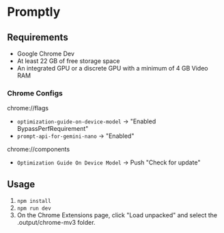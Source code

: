 # Promptly

## Requirements

* Google Chrome Dev
* At least 22 GB of free storage space
* An integrated GPU or a discrete GPU with a minimum of 4 GB Video RAM


### Chrome Configs

chrome://flags

* `optimization-guide-on-device-model` -> "Enabled BypassPerfRequirement"
* `prompt-api-for-gemini-nano` -> "Enabled"

chrome://components

* `Optimization Guide On Device Model` -> Push "Check for update"


## Usage

1. `npm install`
2. `npm run dev`
3. On the Chrome Extensions page, click "Load unpacked" and select the .output/chrome-mv3 folder.

